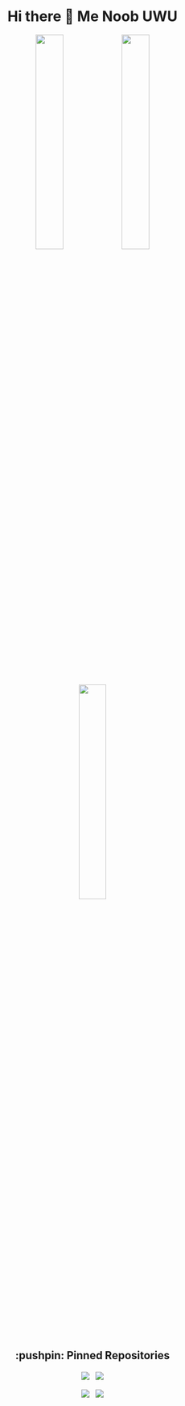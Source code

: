 <h1 align="center">
    Hi there 👋 Me Noob UWU
</h1>

<p align="center">
    <img width="33%" heigth="25%" src="https://github-readme-streak-stats.herokuapp.com?user=junix033101&theme=solarized-light&count_private=true)" />
        <img width="33%" src="https://github-readme-stats.vercel.app/api/top-langs/?username=junix033101&layout=compact&langs_count=9&count_private=true&theme=solarized-light" />
    <img width="33%" src="https://github-readme-stats.vercel.app/api?username=junix033101&show_icons=true&theme=solarized-light&count_private=true)" />
</p>

<h2 align="center">
    :pushpin: Pinned Repositories
</h2>


<p align="center">
  <img align="center" margin="10rem" src="https://github-readme-stats.vercel.app/api/pin/?username=junix033101&repo=MyPocket&theme=solarized-light" /> &nbsp   
  <img align="center" src="https://github-readme-stats.vercel.app/api/pin/?username=junix033101&repo=GoGamify-Students&theme=solarized-light" />
   <br><br>
  <img align="center" src="https://github-readme-stats.vercel.app/api/pin/?username=junix033101&repo=iSumbong&theme=solarized-light" /> &nbsp
  <img align="center" src="https://github-readme-stats.vercel.app/api/pin/?username=junix033101&repo=Dice-Game&theme=solarized-light" />
</p>
